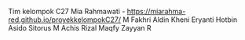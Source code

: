 Tim kelompok C27
Mia Rahmawati - https://miarahma-red.github.io/proyekkelompokC27/
M Fakhri Aldin
Kheni Eryanti
Hotbin Asido Sitorus
M Achis Rizal Maqfy Zayyan R 
